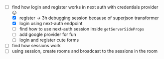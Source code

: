- [ ] find how login and register works in next auth with credentials provider 😕
  - [x] register -> 3h debugging session because of superjson transformer
  - [x] login using next-auth endpoint
  - [ ] find how to use next-auth session inside `getServerSideProps`
  - [ ] add google provider for fun
  - [ ] login and register cute forms
- [ ] find how sessions work
- [ ] using session, create rooms and broadcast to the sessions in the room